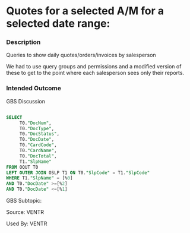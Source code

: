 # Quotes for a selected A/M for a selected date range:

### Description

​Queries to show daily quotes/orders/invoices by salesperson

We had to use query groups and permissions and a modified version of  these to get to the point where each salesperson sees only their reports.

### Intended Outcome

​GBS Discussion

```sql

SELECT
	 T0."DocNum",
	 T0."DocType",
	 T0."DocStatus",
	 T0."DocDate",
	 T0."CardCode",
	 T0."CardName",
	 T0."DocTotal",
	 T1."SlpName"
FROM OQUT T0 
LEFT OUTER JOIN OSLP T1 ON T0."SlpCode" = T1."SlpCode"
WHERE T1."SlpName" = [%0]
AND T0."DocDate" >=[%2]
AND T0."DocDate" <=[%1]

```

GBS Subtopic:

Source: VENTR

Used By: VENTR
